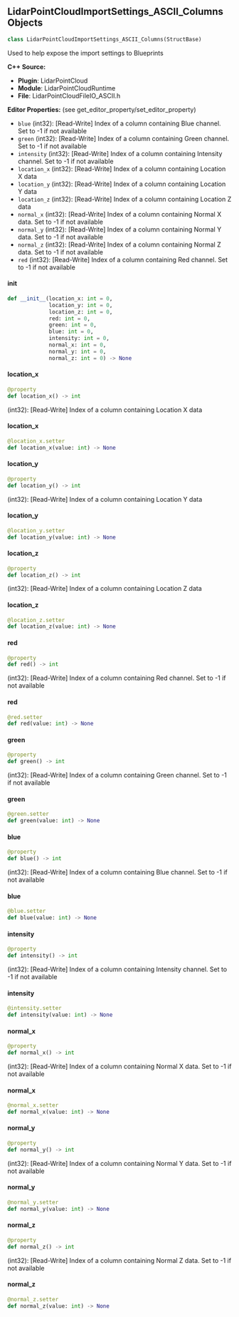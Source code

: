 ## LidarPointCloudImportSettings_ASCII_Columns Objects

```python
class LidarPointCloudImportSettings_ASCII_Columns(StructBase)
```

Used to help expose the import settings to Blueprints

**C++ Source:**

- **Plugin**: LidarPointCloud
- **Module**: LidarPointCloudRuntime
- **File**: LidarPointCloudFileIO_ASCII.h

**Editor Properties:** (see get_editor_property/set_editor_property)

- ``blue`` (int32):  [Read-Write] Index of a column containing Blue channel. Set to -1 if not available
- ``green`` (int32):  [Read-Write] Index of a column containing Green channel. Set to -1 if not available
- ``intensity`` (int32):  [Read-Write] Index of a column containing Intensity channel. Set to -1 if not available
- ``location_x`` (int32):  [Read-Write] Index of a column containing Location X data
- ``location_y`` (int32):  [Read-Write] Index of a column containing Location Y data
- ``location_z`` (int32):  [Read-Write] Index of a column containing Location Z data
- ``normal_x`` (int32):  [Read-Write] Index of a column containing Normal X data. Set to -1 if not available
- ``normal_y`` (int32):  [Read-Write] Index of a column containing Normal Y data. Set to -1 if not available
- ``normal_z`` (int32):  [Read-Write] Index of a column containing Normal Z data. Set to -1 if not available
- ``red`` (int32):  [Read-Write] Index of a column containing Red channel. Set to -1 if not available

<a id="unreal.LidarPointCloudImportSettings_ASCII_Columns.__init__"></a>

#### __init__

```python
def __init__(location_x: int = 0,
             location_y: int = 0,
             location_z: int = 0,
             red: int = 0,
             green: int = 0,
             blue: int = 0,
             intensity: int = 0,
             normal_x: int = 0,
             normal_y: int = 0,
             normal_z: int = 0) -> None
```

<a id="unreal.LidarPointCloudImportSettings_ASCII_Columns.location_x"></a>

#### location_x

```python
@property
def location_x() -> int
```

(int32):  [Read-Write] Index of a column containing Location X data

<a id="unreal.LidarPointCloudImportSettings_ASCII_Columns.location_x"></a>

#### location_x

```python
@location_x.setter
def location_x(value: int) -> None
```

<a id="unreal.LidarPointCloudImportSettings_ASCII_Columns.location_y"></a>

#### location_y

```python
@property
def location_y() -> int
```

(int32):  [Read-Write] Index of a column containing Location Y data

<a id="unreal.LidarPointCloudImportSettings_ASCII_Columns.location_y"></a>

#### location_y

```python
@location_y.setter
def location_y(value: int) -> None
```

<a id="unreal.LidarPointCloudImportSettings_ASCII_Columns.location_z"></a>

#### location_z

```python
@property
def location_z() -> int
```

(int32):  [Read-Write] Index of a column containing Location Z data

<a id="unreal.LidarPointCloudImportSettings_ASCII_Columns.location_z"></a>

#### location_z

```python
@location_z.setter
def location_z(value: int) -> None
```

<a id="unreal.LidarPointCloudImportSettings_ASCII_Columns.red"></a>

#### red

```python
@property
def red() -> int
```

(int32):  [Read-Write] Index of a column containing Red channel. Set to -1 if not available

<a id="unreal.LidarPointCloudImportSettings_ASCII_Columns.red"></a>

#### red

```python
@red.setter
def red(value: int) -> None
```

<a id="unreal.LidarPointCloudImportSettings_ASCII_Columns.green"></a>

#### green

```python
@property
def green() -> int
```

(int32):  [Read-Write] Index of a column containing Green channel. Set to -1 if not available

<a id="unreal.LidarPointCloudImportSettings_ASCII_Columns.green"></a>

#### green

```python
@green.setter
def green(value: int) -> None
```

<a id="unreal.LidarPointCloudImportSettings_ASCII_Columns.blue"></a>

#### blue

```python
@property
def blue() -> int
```

(int32):  [Read-Write] Index of a column containing Blue channel. Set to -1 if not available

<a id="unreal.LidarPointCloudImportSettings_ASCII_Columns.blue"></a>

#### blue

```python
@blue.setter
def blue(value: int) -> None
```

<a id="unreal.LidarPointCloudImportSettings_ASCII_Columns.intensity"></a>

#### intensity

```python
@property
def intensity() -> int
```

(int32):  [Read-Write] Index of a column containing Intensity channel. Set to -1 if not available

<a id="unreal.LidarPointCloudImportSettings_ASCII_Columns.intensity"></a>

#### intensity

```python
@intensity.setter
def intensity(value: int) -> None
```

<a id="unreal.LidarPointCloudImportSettings_ASCII_Columns.normal_x"></a>

#### normal_x

```python
@property
def normal_x() -> int
```

(int32):  [Read-Write] Index of a column containing Normal X data. Set to -1 if not available

<a id="unreal.LidarPointCloudImportSettings_ASCII_Columns.normal_x"></a>

#### normal_x

```python
@normal_x.setter
def normal_x(value: int) -> None
```

<a id="unreal.LidarPointCloudImportSettings_ASCII_Columns.normal_y"></a>

#### normal_y

```python
@property
def normal_y() -> int
```

(int32):  [Read-Write] Index of a column containing Normal Y data. Set to -1 if not available

<a id="unreal.LidarPointCloudImportSettings_ASCII_Columns.normal_y"></a>

#### normal_y

```python
@normal_y.setter
def normal_y(value: int) -> None
```

<a id="unreal.LidarPointCloudImportSettings_ASCII_Columns.normal_z"></a>

#### normal_z

```python
@property
def normal_z() -> int
```

(int32):  [Read-Write] Index of a column containing Normal Z data. Set to -1 if not available

<a id="unreal.LidarPointCloudImportSettings_ASCII_Columns.normal_z"></a>

#### normal_z

```python
@normal_z.setter
def normal_z(value: int) -> None
```

<a id="unreal.GroomCacheImportSettings"></a>
